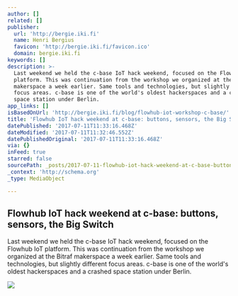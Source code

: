 ```yaml
---
author: []
related: []
publisher:
  url: 'http://bergie.iki.fi'
  name: Henri Bergius
  favicon: 'http://bergie.iki.fi/favicon.ico'
  domain: bergie.iki.fi
keywords: []
description: >-
  Last weekend we held the c-base IoT hack weekend, focused on the Flowhub IoT
  platform. This was continuation from the workshop we organized at the Bitraf
  makerspace a week earlier. Same tools and technologies, but slightly different
  focus areas. c-base is one of the world's oldest hackerspaces and a crashed
  space station under Berlin.
app_links: []
isBasedOnUrl: 'http://bergie.iki.fi/blog/flowhub-iot-workshop-c-base/'
title: 'Flowhub IoT hack weekend at c-base: buttons, sensors, the Big Switch'
datePublished: '2017-07-11T11:33:16.468Z'
dateModified: '2017-07-11T11:32:46.552Z'
datePublishedOriginal: '2017-07-11T11:33:16.468Z'
via: {}
inFeed: true
starred: false
sourcePath: _posts/2017-07-11-flowhub-iot-hack-weekend-at-c-base-buttons-sensors-the-bi.md
_context: 'http://schema.org'
_type: MediaObject

---
```

<article style=""><h1>Flowhub IoT hack weekend at c-base: buttons, sensors, the Big Switch</h1><p>Last weekend we held the c-base IoT hack weekend, focused on the Flowhub IoT platform. This was continuation from the workshop we organized at the Bitraf makerspace a week earlier. Same tools and technologies, but slightly different focus areas. c-base is one of the world's oldest hackerspaces and a crashed space station under Berlin.</p><img src="https://s3.eu-central-1.amazonaws.com/bergie-iki-fi/c-base-iot-tablet.jpg" /></article>